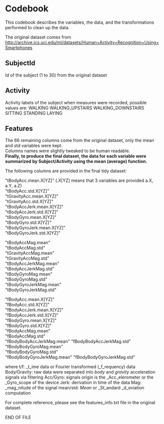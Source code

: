 Codebook
========
This codebook describes the variables, the data, and the transformations performed to clean up the data.

The original dataset comes from 
http://archive.ics.uci.edu/ml/datasets/Human+Activity+Recognition+Using+Smartphones 

SubjectId
-----------
  Id of the subject (1 to 30) from the original dataset

Activity                  
----------
  Activity labels of the subject when measures were recorded, possible values are:
    WALKING
    WALKING_UPSTAIRS
    WALKING_DOWNSTAIRS
    SITTING
    STANDING
    LAYING

Features 
--------
The 66 remaining columns come from the original dataset, only the mean and std variables were kept.  
Columns names were slightly tweaked to be human readable.  
**Finally, to produce the final dataset, the data for each variable were summarized by Subject/Activity using the mean (average) function.**  

The following columns are provided in the final tidy dataset:

"tBodyAcc.mean.X[YZ]"   (.X[YZ] means that 3 variables are provided a.X, a.Y, a.Z)  
"tBodyAcc.std.X[YZ]"           
"tGravityAcc.mean.X[YZ]"       
"tGravityAcc.std.X[YZ]"        
"tBodyAccJerk.mean.X[YZ]"      
"tBodyAccJerk.std.X[YZ]"       
"tBodyGyro.mean.X[YZ]"         
"tBodyGyro.std.X[YZ]"          
"tBodyGyroJerk.mean.X[YZ]"     
"tBodyGyroJerk.std.X[YZ]"      

"tBodyAccMag.mean"         
"tBodyAccMag.std"           
"tGravityAccMag.mean"       
"tGravityAccMag.std"       
"tBodyAccJerkMag.mean"      
"tBodyAccJerkMag.std"       
"tBodyGyroMag.mean"        
"tBodyGyroMag.std"          
"tBodyGyroJerkMag.mean"     
"tBodyGyroJerkMag.std"     

"fBodyAcc.mean.X[YZ]"           
"fBodyAcc.std.X[YZ]"            
"fBodyAccJerk.mean.X[YZ]"       
"fBodyAccJerk.std.X[YZ]"        
"fBodyGyro.mean.X[YZ]"          
"fBodyGyro.std.X[YZ]"           
"fBodyAccMag.mean"          
"fBodyAccMag.std"           
"fBodyBodyAccJerkMag.mean" 
"fBodyBodyAccJerkMag.std"   
"fBodyBodyGyroMag.mean"     
"fBodyBodyGyroMag.std"     
"fBodyBodyGyroJerkMag.mean" 
"fBodyBodyGyroJerkMag.std" 

where
t/f: _t_ime data or Fourier transformed (_f_requency) data
Body/Gravity: raw data were separated into _body_ and _gravity_ acceleration signals via filtering
Acc/Gyro: signals origin is the _Acc_elerometer or the _Gyro_scope of the device
Jerk: derivation in time of the data
Mag: _mag_nitude of the signal
mean/std: _Mean_ or _St_andard _d_eviation computation

For complete reference, please see the features_info.txt file in the original dataset.



END OF FILE